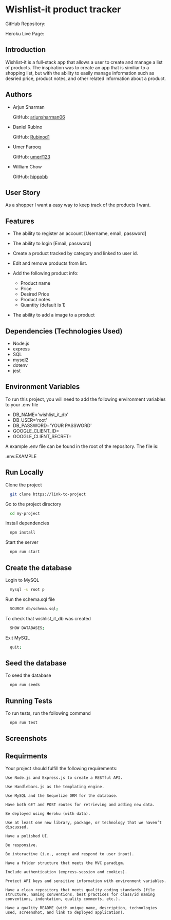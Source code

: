 # Wishlist-it product tracker

GitHub Repository:

Heroku Live Page:

## Introduction

Wishlist-it is a full-stack app that allows a user to create and manage a list of products.
The inspiration was to create an app that is similiar to a shopping list, but with the ability to easily manage information such as desried price, product notes, and other related information about a product.

## Authors

- Arjun Sharman

  GitHub: [arjunsharman06](https://github.com/arjunsharman06)

- Daniel Rubino

  GitHub: [Rubinod1](https://github.com/RubinoD1)

- Umer Farooq

  GitHub: [umerf123](https://github.com/umerf123)

- William Chow

  GitHub: [hippobb](https://github.com/hippobb)

## User Story

As a shopper I want a easy way to keep track of the products I want.

## Features

- The ability to register an account [Username, email, password]

- The ability to login [Email, password]

- Create a product tracked by category and linked to user id.

- Edit and remove products from list.

- Add the following product info:

  - Product name
  - Price
  - Desired Price
  - Product notes
  - Quantity (default is 1)

- The ability to add a image to a product

## Dependencies (Technologies Used)

- Node.js
- express
- SQL
- mysql2
- dotenv
- jest

## Environment Variables

To run this project, you will need to add the following environment variables to your .env file

- DB_NAME='wishlist_it_db'
- DB_USER='root'
- DB_PASSWORD='YOUR PASSWORD'
- GOOGLE_CLIENT_ID=
- GOOGLE_CLIENT_SECRET=

A example .env file can be found in the root of the repository. The file is:

.env.EXAMPLE

## Run Locally

Clone the project

```bash
  git clone https://link-to-project
```

Go to the project directory

```bash
  cd my-project
```

Install dependencies

```bash
  npm install
```

Start the server

```bash
  npm run start
```

## Create the database

Login to MySQL

```bash
  mysql -u root p
```

Run the schema.sql file

```bash
  SOURCE db/schema.sql;
```

To check that wishlist_it_db was created

```bash
  SHOW DATABASES;
```

Exit MySQL

```bash
  quit;
```

## Seed the database

To seed the database

```bash
  npm run seeds
```

## Running Tests

To run tests, run the following command

```bash
  npm run test
```

## Screenshots

## Requirments

Your project should fulfill the following requirements:

    Use Node.js and Express.js to create a RESTful API.

    Use Handlebars.js as the templating engine.

    Use MySQL and the Sequelize ORM for the database.

    Have both GET and POST routes for retrieving and adding new data.

    Be deployed using Heroku (with data).

    Use at least one new library, package, or technology that we haven’t discussed.

    Have a polished UI.

    Be responsive.

    Be interactive (i.e., accept and respond to user input).

    Have a folder structure that meets the MVC paradigm.

    Include authentication (express-session and cookies).

    Protect API keys and sensitive information with environment variables.

    Have a clean repository that meets quality coding standards (file structure, naming conventions, best practices for class/id naming conventions, indentation, quality comments, etc.).

    Have a quality README (with unique name, description, technologies used, screenshot, and link to deployed application).
